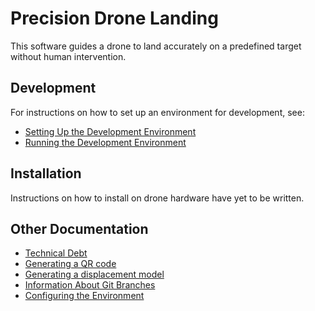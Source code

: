 # Precision Drone Landing

This software guides a drone to land accurately on a predefined target without human intervention.

## Development

For instructions on how to set up an environment for development, see:

* [Setting Up the Development Environment](docs/dev_environment_setup.md)
* [Running the Development Environment](docs/dev_environment_running.md)

## Installation

Instructions on how to install on drone hardware have yet to be written.

## Other Documentation

* [Technical Debt](docs/technical_debt.md)
* [Generating a QR code](docs/generate_qr_code.md)
* [Generating a displacement model](docs/generate_displacement_model.md)
* [Information About Git Branches](docs/branch_information.md)
* [Configuring the Environment](docs/environment_configuration.md)
